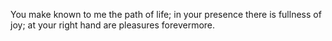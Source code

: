 You make known to me the path of life; in your presence there is fullness of joy; at your right hand are pleasures forevermore.
